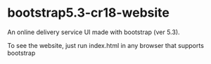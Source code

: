 # bootstrap5.3-cr18-website
An online delivery service UI made with bootstrap (ver 5.3).

To see the website, just run index.html in any browser that supports bootstrap
